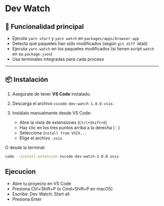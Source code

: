 # Dev Watch

## 🚀 Funcionalidad principal

- Ejecuta `yarn start` y `yarn watch` en `packages/apps/browser-app`
- Detecta qué paquetes han sido modificados (según `git diff HEAD`)
- Ejecuta `yarn watch` en los paquetes modificados (si tienen script `watch` en su `package.json`)
- Usa terminales integradas para cada proceso

---

## 📦 Instalación

1. Asegúrate de tener **VS Code** instalado.
2. Descarga el archivo `vscode-dev-watch-1.0.0.vsix`.
3. Instálalo manualmente desde VS Code:

   - Abre la vista de extensiones (`Ctrl+Shift+X`)
   - Haz clic en los tres puntos arriba a la derecha (`⋮`)
   - Selecciona `Install from VSIX...`
   - Elige el archivo `.vsix`

O desde la terminal:

```bash
code --install-extension vscode-dev-watch-1.0.0.vsix
```

## Ejecucion

- Abre tu proyecto en VS Code
- Presiona Ctrl+Shift+P (o Cmd+Shift+P en macOS)
- Escribe: Dev Watch: Start all
- Presiona Enter
